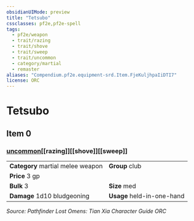 ```yaml
---
obsidianUIMode: preview
title: "Tetsubo"
cssclasses: pf2e,pf2e-spell
tags:
  - pf2e/weapon
  - trait/razing
  - trait/shove
  - trait/sweep
  - trait/uncommon
  - category/martial
  - remaster
aliases: "Compendium.pf2e.equipment-srd.Item.FjeKuljhpaIiDTI7"
license: ORC
---
```

# Tetsubo
## Item 0
### [uncommon](uncommon "Uncommon Rarity Trait")[[razing]][[shove]][[sweep]]

|  |  |
| -- | -- |
| **Category** martial melee weapon | **Group** club |
| **Price** 3 gp |  |
| **Bulk** 3 | **Size** med |
| **Damage** 1d10 bludgeoning  | **Usage** held-in-one-hand |





*Source: Pathfinder Lost Omens: Tian Xia Character Guide*
*ORC*